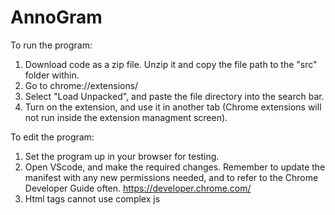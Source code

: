 # AnnoGram
To run the program:
1. Download code as a zip file. Unzip it and copy the file path to the "src" folder within.
2. Go to chrome://extensions/
3. Select "Load Unpacked", and paste the file directory into the search bar.
4. Turn on the extension, and use it in another tab (Chrome extensions will not run inside the extension managment screen).

To edit the program:
1. Set the program up in your browser for testing.
2. Open VScode, and make the required changes. Remember to update the manifest with any new permissions needed, and to refer to the Chrome Developer Guide often. https://developer.chrome.com/
3. Html tags cannot use complex js <script> commands. Seperate them into files and edit object details (innerHTML, ect).
